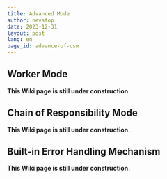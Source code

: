 ```yaml
---
title: Advanced Mode
author: nevstop
date: 2023-12-31
layout: post
lang: en
page_id: advance-of-csm
---
```


## Worker Mode

**This Wiki page is still under construction.**

## Chain of Responsibility Mode

**This Wiki page is still under construction.**

## Built-in Error Handling Mechanism

**This Wiki page is still under construction.**
